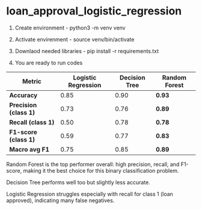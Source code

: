 # loan_approval_logistic_regression
1. Create environment - python3 -m venv venv
2. Activate envirenment - source venv/bin/activate
3. Downlaod needed libraries - pip install -r requirements.txt

4. You are ready to run codes





| Metric                  | Logistic Regression | Decision Tree | Random Forest |
| ----------------------- | ------------------- | ------------- | ------------- |
| **Accuracy**            | 0.85                | 0.90          | **0.93**      |
| **Precision (class 1)** | 0.73                | 0.76          | **0.89**      |
| **Recall (class 1)**    | 0.50                | 0.78          | **0.78**      |
| **F1-score (class 1)**  | 0.59                | 0.77          | **0.83**      |
| **Macro avg F1**        | 0.75                | 0.85          | **0.89**      |


Random Forest is the top performer overall: high precision, recall, and F1-score, making it the best choice for this binary classification problem.

Decision Tree performs well too but slightly less accurate.

Logistic Regression struggles especially with recall for class 1 (loan approved), indicating many false negatives.
